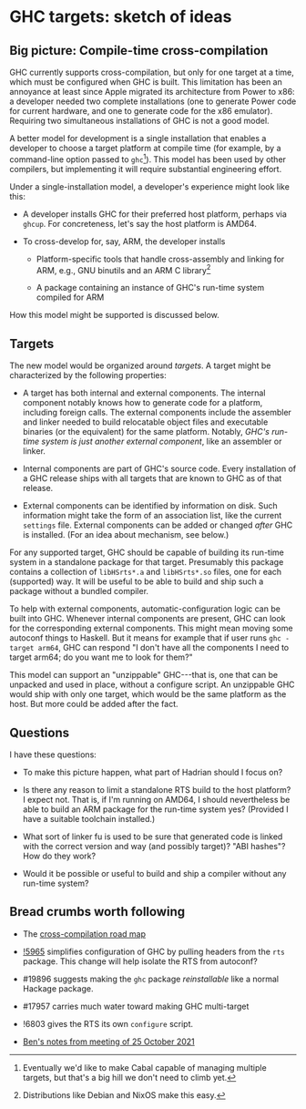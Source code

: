 # GHC targets: sketch of ideas

## Big picture: Compile-time cross-compilation

GHC currently supports cross-compilation, but only for one target at a
time, which must be configured when GHC is built.  This limitation has
been an annoyance at least since Apple migrated its architecture from
Power to x86: a developer needed two complete installations (one to
generate Power code for current hardware, and one to generate code for
the x86 emulator).  Requiring two simultaneous installations of GHC is
not a good model.

A better model for development is a single installation that enables a
developer to choose a target platform at compile time (for example, by
a command-line option passed to `ghc`[^cabal]). This model has been
used by other compilers, but implementing it will require substantial
engineering effort.

[^cabal]: Eventually we'd like to make Cabal capable of managing
multiple targets, but that's a big hill we don't need to climb yet.

Under a single-installation model, a developer's experience might look
like this:

  - A developer installs GHC for their preferred host platform,
    perhaps via `ghcup`.  For concreteness, let's say the host
    platform is AMD64.

  - To cross-develop for, say, ARM, the developer installs

      * Platform-specific tools that handle cross-assembly and linking
        for ARM, e.g., GNU binutils and an ARM C library[^cross-toolchain]

      * A package containing an instance of GHC's run-time system
        compiled for ARM

How this model might be supported is discussed below.

[^cross-toolchain]: Distributions like Debian and NixOS make this easy.


## Targets

The new model would be organized around *targets*.  A target might be
characterized by the following properties:

  - A target has both internal and external components.
    The internal component notably knows how to generate code for a
    platform, including foreign calls.
    The external components include the assembler and linker needed to
    build relocatable object files and executable binaries (or the
    equivalent) for the same platform.
    Notably, *GHC's run-time system is just another external
    component*, like an assembler or linker.

  - Internal components are part of GHC's source code.  Every
    installation of a GHC release ships with all targets that are
    known to GHC as of that release.

  - External components can be identified by information on disk.
    Such information might take the form of an association list, like
    the current `settings` file.  External components can be added or
    changed *after* GHC is installed.  (For an idea about mechanism,
    see below.)

For any supported target, GHC should be capable of building its
run-time system in a standalone package for that target.  Presumably
this package contains a collection of `libHSrts*.a` and `libHSrts*.so`
files, one for each (supported) way.  It will be useful to be able to
build and ship such a package without a bundled compiler.

To help with external components, automatic-configuration logic can be
built into GHC.  Whenever internal components are present, GHC can
look for the corresponding external components.  This might mean
moving some autoconf things to Haskell.  But it means for example that
if user runs `ghc -target arm64`, GHC can respond "I don't have all
the components I need to target arm64; do you want me to look for
them?"

This model can support an "unzippable" GHC---that is, one that can
be unpacked and used in place, without a configure script.
An unzippable GHC would ship with only one target, which would be
the same platform as the host.  But more could be added after the fact.
  

## Questions

I have these questions:

  - To make this picture happen, what part of Hadrian should I focus on?
    
  - Is there any reason to limit a standalone RTS build to the host
    platform?  I expect not.  That is, if I'm running on AMD64,
    I should nevertheless be able to build an ARM package for the
    run-time system yes?  (Provided I have a suitable toolchain installed.)

  - What sort of linker fu is used to be sure that generated code is
    linked with the correct version and way (and possibly target)?
    "ABI hashes"?  How do they work?

  - Would it be possible or useful to build and ship a compiler
    without any run-time system?


## Bread crumbs worth following

  - The [cross-compilation road map](roadmap)

  - [!5965](https://gitlab.haskell.org/ghc/ghc/-/merge_requests/5965)
    simplifies configuration of GHC by pulling headers from the `rts`
    package.  This change will help isolate the RTS from autoconf?

  - #19896 suggests making the `ghc` package *reinstallable* like a
    normal Hackage package.

  - #17957 carries much water toward making GHC multi-target

  - !6803 gives the RTS its own `configure` script.

  - [Ben's notes from meeting of 25 October 2021](https://edit.smart-cactus.org/5KTMmI22R3-_onn3oqhkZg#)
